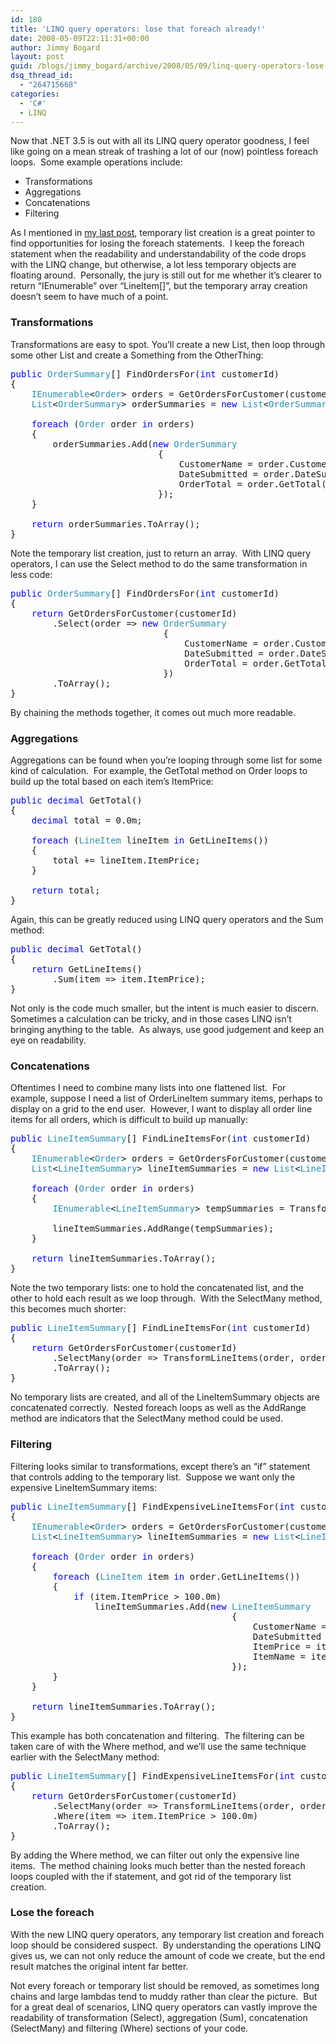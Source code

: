 ```yaml
---
id: 180
title: 'LINQ query operators: lose that foreach already!'
date: 2008-05-09T22:11:31+00:00
author: Jimmy Bogard
layout: post
guid: /blogs/jimmy_bogard/archive/2008/05/09/linq-query-operators-lose-that-foreach-already.aspx
dsq_thread_id:
  - "264715668"
categories:
  - 'C#'
  - LINQ
---
```

Now that .NET 3.5 is out with all its LINQ query operator goodness, I feel like going on a mean streak of trashing a lot of our (now) pointless foreach loops.&nbsp; Some example operations include:

  * Transformations
  * Aggregations
  * Concatenations
  * Filtering

As I mentioned in [my last post](http://www.lostechies.com/blogs/jimmy_bogard/archive/2008/05/08/enhancing-mappers-with-linq.aspx), temporary list creation is a great pointer to find opportunities for losing the foreach statements.&nbsp; I keep the foreach statement when the readability and understandability of the code drops with the LINQ change, but otherwise, a lot less temporary objects are floating around.&nbsp; Personally, the jury is still out for me whether it&#8217;s clearer to return &#8220;IEnumerable<LineItem>&#8221; over &#8220;LineItem[]&#8221;, but the temporary array creation doesn&#8217;t seem to have much of a point.

### Transformations

Transformations are easy to spot. You&#8217;ll create a new List<Something>, then loop through some other List<OtherThing> and create a Something from the OtherThing:

<pre><span style="color: blue">public </span><span style="color: #2b91af">OrderSummary</span>[] FindOrdersFor(<span style="color: blue">int </span>customerId)
{
    <span style="color: #2b91af">IEnumerable</span>&lt;<span style="color: #2b91af">Order</span>&gt; orders = GetOrdersForCustomer(customerId);
    <span style="color: #2b91af">List</span>&lt;<span style="color: #2b91af">OrderSummary</span>&gt; orderSummaries = <span style="color: blue">new </span><span style="color: #2b91af">List</span>&lt;<span style="color: #2b91af">OrderSummary</span>&gt;();

    <span style="color: blue">foreach </span>(<span style="color: #2b91af">Order </span>order <span style="color: blue">in </span>orders)
    {
        orderSummaries.Add(<span style="color: blue">new </span><span style="color: #2b91af">OrderSummary
                            </span>{
                                CustomerName = order.Customer.Name,
                                DateSubmitted = order.DateSubmitted,
                                OrderTotal = order.GetTotal()
                            });
    }

    <span style="color: blue">return </span>orderSummaries.ToArray();
}
</pre>

[](http://11011.net/software/vspaste)

Note the temporary list creation, just to return an array.&nbsp; With LINQ query operators, I can use the Select method to do the same transformation in less code:

<pre><span style="color: blue">public </span><span style="color: #2b91af">OrderSummary</span>[] FindOrdersFor(<span style="color: blue">int </span>customerId)
{
    <span style="color: blue">return </span>GetOrdersForCustomer(customerId)
        .Select(order =&gt; <span style="color: blue">new </span><span style="color: #2b91af">OrderSummary
                             </span>{
                                 CustomerName = order.Customer.Name,
                                 DateSubmitted = order.DateSubmitted,
                                 OrderTotal = order.GetTotal()
                             })
        .ToArray();
}
</pre>

[](http://11011.net/software/vspaste)

By chaining the methods together, it comes out much more readable.

### Aggregations

Aggregations can be found when you&#8217;re looping through some list for some kind of calculation.&nbsp; For example, the GetTotal method on Order loops to build up the total based on each item&#8217;s ItemPrice:

<pre><span style="color: blue">public decimal </span>GetTotal()
{
    <span style="color: blue">decimal </span>total = 0.0m;

    <span style="color: blue">foreach </span>(<span style="color: #2b91af">LineItem </span>lineItem <span style="color: blue">in </span>GetLineItems())
    {
        total += lineItem.ItemPrice;
    }

    <span style="color: blue">return </span>total;
}
</pre>

[](http://11011.net/software/vspaste)

Again, this can be greatly reduced using LINQ query operators and the Sum method:

<pre><span style="color: blue">public decimal </span>GetTotal()
{
    <span style="color: blue">return </span>GetLineItems()
        .Sum(item =&gt; item.ItemPrice);
}
</pre>

[](http://11011.net/software/vspaste)

Not only is the code much smaller, but the intent is much easier to discern.&nbsp; Sometimes a calculation can be tricky, and in those cases LINQ isn&#8217;t bringing anything to the table.&nbsp; As always, use good judgement and keep an eye on readability.

### Concatenations

Oftentimes I need to combine many lists into one flattened list.&nbsp; For example, suppose I need a list of OrderLineItem summary items, perhaps to display on a grid to the end user.&nbsp; However, I want to display all order line items for all orders, which is difficult to build up manually:

<pre><span style="color: blue">public </span><span style="color: #2b91af">LineItemSummary</span>[] FindLineItemsFor(<span style="color: blue">int </span>customerId)
{
    <span style="color: #2b91af">IEnumerable</span>&lt;<span style="color: #2b91af">Order</span>&gt; orders = GetOrdersForCustomer(customerId);
    <span style="color: #2b91af">List</span>&lt;<span style="color: #2b91af">LineItemSummary</span>&gt; lineItemSummaries = <span style="color: blue">new </span><span style="color: #2b91af">List</span>&lt;<span style="color: #2b91af">LineItemSummary</span>&gt;();

    <span style="color: blue">foreach </span>(<span style="color: #2b91af">Order </span>order <span style="color: blue">in </span>orders)
    {
        <span style="color: #2b91af">IEnumerable</span>&lt;<span style="color: #2b91af">LineItemSummary</span>&gt; tempSummaries = TransformLineItems(order, order.GetLineItems());

        lineItemSummaries.AddRange(tempSummaries);
    }

    <span style="color: blue">return </span>lineItemSummaries.ToArray();
}
</pre>

[](http://11011.net/software/vspaste)

Note the two temporary lists: one to hold the concatenated list, and the other to hold each result as we loop through.&nbsp; With the SelectMany method, this becomes much shorter:

<pre><span style="color: blue">public </span><span style="color: #2b91af">LineItemSummary</span>[] FindLineItemsFor(<span style="color: blue">int </span>customerId)
{
    <span style="color: blue">return </span>GetOrdersForCustomer(customerId)
        .SelectMany(order =&gt; TransformLineItems(order, order.GetLineItems()))
        .ToArray();
}
</pre>

[](http://11011.net/software/vspaste)

No temporary lists are created, and all of the LineItemSummary objects are concatenated correctly.&nbsp; Nested foreach loops as well as the AddRange method are indicators that the SelectMany method could be used.

### Filtering

Filtering looks similar to transformations, except there&#8217;s an &#8220;if&#8221; statement that controls adding to the temporary list.&nbsp; Suppose we want only the expensive LineItemSummary items:

<pre><span style="color: blue">public </span><span style="color: #2b91af">LineItemSummary</span>[] FindExpensiveLineItemsFor(<span style="color: blue">int </span>customerId)
{
    <span style="color: #2b91af">IEnumerable</span>&lt;<span style="color: #2b91af">Order</span>&gt; orders = GetOrdersForCustomer(customerId);
    <span style="color: #2b91af">List</span>&lt;<span style="color: #2b91af">LineItemSummary</span>&gt; lineItemSummaries = <span style="color: blue">new </span><span style="color: #2b91af">List</span>&lt;<span style="color: #2b91af">LineItemSummary</span>&gt;();

    <span style="color: blue">foreach </span>(<span style="color: #2b91af">Order </span>order <span style="color: blue">in </span>orders)
    {
        <span style="color: blue">foreach </span>(<span style="color: #2b91af">LineItem </span>item <span style="color: blue">in </span>order.GetLineItems())
        {
            <span style="color: blue">if </span>(item.ItemPrice &gt; 100.0m)
                lineItemSummaries.Add(<span style="color: blue">new </span><span style="color: #2b91af">LineItemSummary
                                          </span>{
                                              CustomerName = order.Customer.Name,
                                              DateSubmitted = order.DateSubmitted,
                                              ItemPrice = item.ItemPrice,
                                              ItemName = item.ProductName
                                          });
        }
    }

    <span style="color: blue">return </span>lineItemSummaries.ToArray();
}
</pre>

[](http://11011.net/software/vspaste)

This example has both concatenation and filtering.&nbsp; The filtering can be taken care of with the Where method, and we&#8217;ll use the same technique earlier with the SelectMany method:

<pre><span style="color: blue">public </span><span style="color: #2b91af">LineItemSummary</span>[] FindExpensiveLineItemsFor(<span style="color: blue">int </span>customerId)
{
    <span style="color: blue">return </span>GetOrdersForCustomer(customerId)
        .SelectMany(order =&gt; TransformLineItems(order, order.GetLineItems()))
        .Where(item =&gt; item.ItemPrice &gt; 100.0m)
        .ToArray();
}
</pre>

[](http://11011.net/software/vspaste)

By adding the Where method, we can filter out only the expensive line items.&nbsp; The method chaining looks much better than the nested foreach loops coupled with the if statement, and got rid of the temporary list creation.

### Lose the foreach

With the new LINQ query operators, any temporary list creation and foreach loop should be considered suspect.&nbsp; By understanding the operations LINQ gives us, we can not only reduce the amount of code we create, but the end result matches the original intent far better.

Not every foreach or temporary list should be removed, as sometimes long chains and large lambdas tend to muddy rather than clear the picture.&nbsp; But for a great deal of scenarios, LINQ query operators can vastly improve the readability of transformation (Select), aggregation (Sum), concatenation (SelectMany) and filtering (Where) sections of your code.